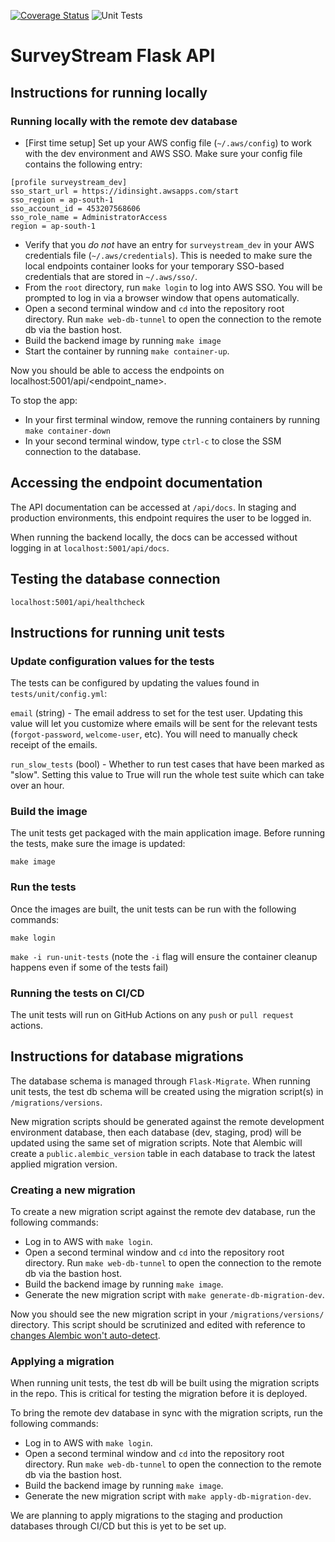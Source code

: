 [![Coverage Status](https://coveralls.io/repos/github/IDinsight/dod_surveystream_flask_api/badge.svg?t=BhAQ0K)](https://coveralls.io/github/IDinsight/dod_surveystream_flask_api)
![Unit Tests](https://github.com/IDinsight/dod_surveystream_flask_api/actions/workflows/cicd_unittest_deploy.yml/badge.svg)

# SurveyStream Flask API

## Instructions for running locally

### Running locally with the remote dev database

- [First time setup] Set up your AWS config file (`~/.aws/config`) to work with the dev environment and AWS SSO. Make sure your config file contains the following entry:

```
[profile surveystream_dev]
sso_start_url = https://idinsight.awsapps.com/start
sso_region = ap-south-1
sso_account_id = 453207568606
sso_role_name = AdministratorAccess
region = ap-south-1
```

- Verify that you *do not* have an entry for `surveystream_dev` in your AWS credentials file (`~/.aws/credentials`). This is needed to make sure the local endpoints container looks for your temporary SSO-based credentials that are stored in `~/.aws/sso/`.
- From the `root` directory, run `make login` to log into AWS SSO. You will be prompted to log in via a browser window that opens automatically.
- Open a second terminal window and `cd` into the repository root directory. Run `make web-db-tunnel` to open the connection to the remote db via the bastion host.
- Build the backend image by running `make image`
- Start the container by running `make container-up`.

Now you should be able to access the endpoints on localhost:5001/api/<endpoint_name>.

To stop the app:
- In your first terminal window, remove the running containers by running `make container-down`
- In your second terminal window, type `ctrl-c` to close the SSM connection to the database.

## Accessing the endpoint documentation

The API documentation can be accessed at `/api/docs`. In staging and production environments, this endpoint requires the user to be logged in. 

When running the backend locally, the docs can be accessed without logging in at `localhost:5001/api/docs`.

## Testing the database connection

`localhost:5001/api/healthcheck`

## Instructions for running unit tests

### Update configuration values for the tests

The tests can be configured by updating the values found in `tests/unit/config.yml`:

`email` (string) - The email address to set for the test user. Updating this value will let you customize where emails will be sent for the relevant tests (`forgot-password`, `welcome-user`, etc). You will need to manually check receipt of the emails.

`run_slow_tests` (bool) - Whether to run test cases that have been marked as "slow". Setting this value to True will run the whole test suite which can take over an hour. 

### Build the image

The unit tests get packaged with the main application image. Before running the tests, make sure the image is updated:

`make image`

### Run the tests

Once the images are built, the unit tests can be run with the following commands:

`make login`

`make -i run-unit-tests` (note the `-i` flag will ensure the container cleanup happens even if some of the tests fail)

### Running the tests on CI/CD

The unit tests will run on GitHub Actions on any `push` or `pull request` actions.

## Instructions for database migrations

The database schema is managed through `Flask-Migrate`. When running unit tests, the test db schema will be created using the migration script(s) in `/migrations/versions`.

New migration scripts should be generated against the remote development environment database, then each database (dev, staging, prod) will be updated using the same set of migration scripts. Note that Alembic will create a `public.alembic_version` table in each database to track the latest applied migration version.

### Creating a new migration

To create a new migration script against the remote dev database, run the following commands:

- Log in to AWS with `make login`.
- Open a second terminal window and `cd` into the repository root directory. Run `make web-db-tunnel` to open the connection to the remote db via the bastion host.
- Build the backend image by running `make image`.
- Generate the new migration script with `make generate-db-migration-dev`.

Now you should see the new migration script in your `/migrations/versions/` directory. This script should be scrutinized and edited with reference to [changes Alembic won't auto-detect](https://alembic.sqlalchemy.org/en/latest/autogenerate.html#what-does-autogenerate-detect-and-what-does-it-not-detect).

### Applying a migration

When running unit tests, the test db will be built using the migration scripts in the repo. This is critical for testing the migration before it is deployed.

To bring the remote dev database in sync with the migration scripts, run the following commands:

- Log in to AWS with `make login`.
- Open a second terminal window and `cd` into the repository root directory. Run `make web-db-tunnel` to open the connection to the remote db via the bastion host.
- Build the backend image by running `make image`.
- Generate the new migration script with `make apply-db-migration-dev`.

We are planning to apply migrations to the staging and production databases through CI/CD but this is yet to be set up.


